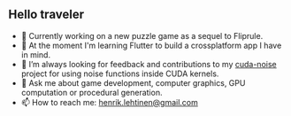 ## Hello traveler

- 🔭 Currently working on a new puzzle game as a sequel to Fliprule.
- 🌱 At the moment I'm learning Flutter to build a crossplatform app I have in mind.
- 👯 I’m always looking for feedback and contributions to my [cuda-noise](https://github.com/covexp/cuda-noise) project for using noise functions inside CUDA kernels.
- 💬 Ask me about game development, computer graphics, GPU computation or procedural generation.
- 📫 How to reach me: [henrik.lehtinen@gmail.com](henrik.lehtinen@gmail.com)
